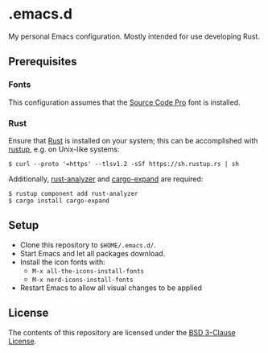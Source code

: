 # .emacs.d

My personal Emacs configuration. Mostly intended for use developing Rust.

## Prerequisites

### Fonts

This configuration assumes that the [Source Code Pro] font is installed.

[Source Code Pro]: https://adobe-fonts.github.io/source-code-pro/

### Rust

Ensure that [Rust] is installed on your system; this can be accomplished with
[rustup], e.g. on Unix-like systems:

```shell
$ curl --proto '=https' --tlsv1.2 -sSf https://sh.rustup.rs | sh
```

Additionally, [rust-analyzer] and [cargo-expand] are required:

```shell
$ rustup component add rust-analyzer
$ cargo install cargo-expand
```

[Rust]: https://rust-lang.org/
[rustup]: https://rustup.rs/
[rust-analyzer]: https://github.com/rust-lang/rust-analyzer
[cargo-expand]: https://github.com/dtolnay/cargo-expand

## Setup

- Clone this repository to `$HOME/.emacs.d/`.
- Start Emacs and let all packages download.
- Install the icon fonts with:
  - `M-x all-the-icons-install-fonts`
  - `M-x nerd-icons-install-fonts`
- Restart Emacs to allow all visual changes to be applied

## License

The contents of this repository are licensed under the [BSD 3-Clause License](LICENSE).
